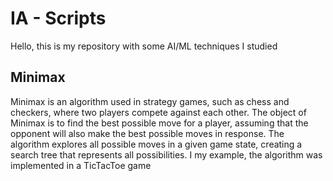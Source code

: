 # IA - Scripts

Hello, this is my repository with some AI/ML techniques I studied

## Minimax

Minimax is an algorithm used in strategy games, such as chess and checkers, where two players compete against each other. The object of Minimax is to find the best possible move for a player, assuming that the opponent will also make the best possible moves in response. The algorithm explores all possible moves in a given game state, creating a search tree that represents all possibilities. I my example, the algorithm was implemented in a TicTacToe game